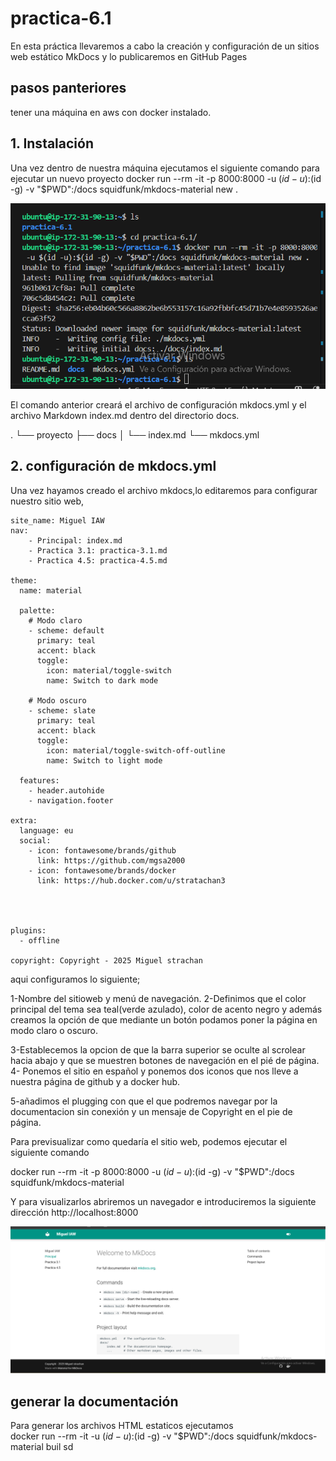 # practica-6.1

 En esta práctica llevaremos a cabo la creación y configuración de un sitios web estático MkDocs y lo publicaremos en GitHub Pages

 ## pasos panteriores

 tener una máquina en aws con docker instalado.

 ## 1. Instalación
 Una vez dentro de nuestra máquina ejecutamos el siguiente comando para ejecutar un nuevo proyecto docker run --rm -it -p 8000:8000 -u $(id -u):$(id -g) -v "$PWD":/docs squidfunk/mkdocs-material new .

 ![](imagenes/111.png)


 El comando anterior creará el archivo de configuración mkdocs.yml y el archivo Markdown index.md dentro del directorio docs.

.
└── proyecto
    ├── docs
    │   └── index.md
    └── mkdocs.yml

## 2. configuración de mkdocs.yml
Una vez hayamos creado el archivo mkdocs,lo editaremos para configurar nuestro sitio web,


````
site_name: Miguel IAW
nav:
    - Principal: index.md
    - Practica 3.1: practica-3.1.md
    - Practica 4.5: practica-4.5.md

theme:
  name: material  

  palette:
    # Modo claro
    - scheme: default
      primary: teal
      accent: black
      toggle:
        icon: material/toggle-switch
        name: Switch to dark mode

    # Modo oscuro
    - scheme: slate
      primary: teal
      accent: black
      toggle:
        icon: material/toggle-switch-off-outline
        name: Switch to light mode

  features:
    - header.autohide
    - navigation.footer

extra:
  language: eu
  social:
    - icon: fontawesome/brands/github 
      link: https://github.com/mgsa2000
    - icon: fontawesome/brands/docker
      link: https://hub.docker.com/u/stratachan3




plugins:
  - offline

copyright: Copyright - 2025 Miguel strachan

````

aqui configuramos lo siguiente;

1-Nombre del sitioweb y menú de navegación.
2-Definimos que el color principal del tema sea teal(verde azulado), color de acento negro y además creamos la opción de que mediante un botón podamos poner la página en modo claro o oscuro.

3-Establecemos la opcion de que la barra superior se oculte al scrolear hacia abajo y que se muestren botones de navegación en el pié de página.
4- Ponemos el sitio en español y ponemos dos iconos que nos lleve a nuestra página de github y a docker hub.

5-añadimos el plugging con que el que podremos navegar por la documentacion sin conexión y un mensaje de Copyright en el pie de página.



Para previsualizar como quedaría el sitio web, podemos ejecutar el siguiente comando

docker run --rm -it -p 8000:8000 -u $(id -u):$(id -g) -v "$PWD":/docs squidfunk/mkdocs-material

Y para visualizarlos abriremos un navegador e introduciremos la siguiente dirección http://localhost:8000


![](imagenes/222.png)

## generar la documentación
Para generar los archivos HTML estaticos ejecutamos  
docker run --rm -it -u $(id -u):$(id -g) -v "$PWD":/docs squidfunk/mkdocs-material buil
sd